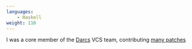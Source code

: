 ```yaml
---
languages:
    - Haskell
weight: 110
---
```


I was a core member of the [Darcs][darcs] VCS team, contributing [many
patches][darcs-patches]

[darcs]: http://www.darcs.net
[darcs-patches]: http://bugs.darcs.net/patch?%40search_text=&title=&%40columns=title&id=&%40columns=id&%40sort=id&creation=&creator=owst&activity=&%40columns=activity&%40columns=status&%40columns=assignedto&%40pagesize=500&%40startwith=0&%40sortdir=on&%40queryname=&%40old-queryname=&%40action=search
